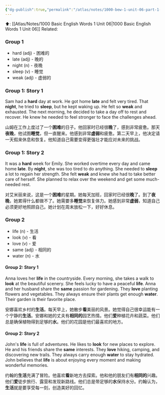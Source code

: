 ```yaml
---
{"dg-publish":true,"permalink":"/atlas/notes/1000-bew-1-unit-06-part-1-stories/"}
---
```


⬆️: [[Atlas/Notes/1000 Basic English Words 1 Unit 06\|1000 Basic English Words 1 Unit 06]]
Related: 

### Group 1
- hard (adj) - 困难的
- late (adj) - 晚的
- night (n) - 夜晚
- sleep (v) - 睡觉
- weak (adj) - 虚弱的

### Group 1: Story 1

Sam had a **hard** day at work. He got home **late** and felt very tired. That **night**, he tried to **sleep**, but he kept waking up. He felt so **weak** and exhausted. The next morning, he decided to take a day off to rest and recover. He knew he needed to feel stronger to face the challenges ahead.

山姆在工作上度过了一个**困难**的日子。他回家时已经很**晚**了，感到非常疲惫。那天**夜晚**，他试图**睡觉**，但一直醒来。他感到非常**虚弱**和疲惫。第二天早上，他决定请一天假来休息和恢复。他知道自己需要变得更强壮才能应对未来的挑战。

### Group 1: Story 2

It was a **hard** week for Emily. She worked overtime every day and came home **late**. By **night**, she was too tired to do anything. She needed to **sleep** a lot to regain her strength. She felt **weak** and knew she had to take better care of herself. She planned to relax over the weekend and get some much-needed rest.

对艾米丽来说，这是一个**困难**的星期。她每天加班，回家时已经很**晚**了。到了**夜晚**，她累得什么都做不了。她需要多**睡觉**来恢复体力。她感到非常**虚弱**，知道自己必须更好地照顾自己。她计划在周末放松一下，好好休息。

### Group 2
- life (n) - 生活
- look (v) - 看
- love (v) - 爱
- same (adj) - 相同的
- water (n) - 水

#### Group 2: Story 1

Anna loves her **life** in the countryside. Every morning, she takes a walk to **look** at the beautiful scenery. She feels lucky to have a peaceful **life**. Anna and her husband share the **same** passion for gardening. They **love** planting flowers and vegetables. They always ensure their plants get enough **water**. Their garden is their favorite place.

安娜喜欢乡村的**生活**。每天早上，她散步**看**美丽的风景。她觉得自己很幸运能有一个宁静的**生活**。安娜和她的丈夫有**相同的**园艺热情。他们**爱**种植花卉和蔬菜。他们总是确保植物得到足够的**水**。他们的花园是他们最喜欢的地方。

#### Group 2: Story 2

John's **life** is full of adventures. He likes to **look** for new places to explore. He and his friends share the **same** interests. They **love** hiking, camping, and discovering new trails. They always carry enough **water** to stay hydrated. John believes that **life** is about enjoying every moment and making wonderful memories.

约翰的**生活**充满了冒险。他喜欢**看**新地方去探索。他和他的朋友们有**相同的**兴趣。他们**爱**徒步旅行、露营和发现新路线。他们总是带足够的**水**保持水分。约翰认为，**生活**就是要享受每一刻，创造美好的回忆。
